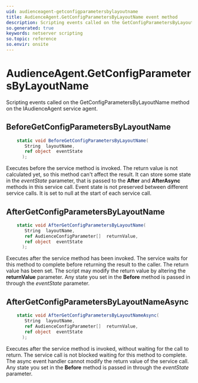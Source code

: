 ```yaml
---
uid: audienceagent-getconfigparametersbylayoutname
title: AudienceAgent.GetConfigParametersByLayoutName event method
description: Scripting events called on the GetConfigParametersByLayoutName method on the AudienceAgent service agent.
so.generated: true
keywords: netserver scripting
so.topic: reference
so.envir: onsite
---
```

# AudienceAgent.GetConfigParametersByLayoutName

Scripting events called on the <see cref='M:IAudienceAgent.GetConfigParametersByLayoutName'>GetConfigParametersByLayoutName</see> method on the <see cref='IAudienceAgent'>IAudienceAgent</see>  service agent.

## BeforeGetConfigParametersByLayoutName
```cs
    static void BeforeGetConfigParametersByLayoutName(
       String  layoutName,
       ref object  eventState
      );
```
Executes before the service method is invoked.
The return value is not calculated yet, so this method can't affect the result.
It can store some state in the *eventState* parameter, that is passed to the **After** and **AfterAsync** methods in this service call.
Event state is not preserved between different service calls. It is set to null at the start of each service call.
## AfterGetConfigParametersByLayoutName
```cs
    static void AfterGetConfigParametersByLayoutName(
       String  layoutName,
       ref AudienceConfigParameter[]  returnValue,
       ref object  eventState
      );
```
Executes after the service method has been invoked. The service waits for this method to complete before returning the result to the caller.
The return value has been set. The script may modify the return value by altering the **returnValue** parameter.
Any state you set in the **Before** method is passed in through the *eventState* parameter.
## AfterGetConfigParametersByLayoutNameAsync
```cs
    static void AfterGetConfigParametersByLayoutNameAsync(
       String  layoutName,
       ref AudienceConfigParameter[]  returnValue,
       ref object  eventState
      );
```
Executes after the service method is invoked, without waiting for the call to return.
The service call is not blocked waiting for this method to complete.
The async event handler cannot modify the return value of the service call.
Any state you set in the **Before** method is passed in through the *eventState* parameter.

